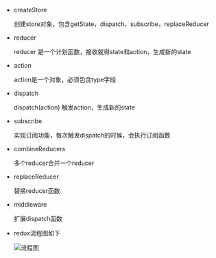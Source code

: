 + createStore
    
  创建store对象，包含getState，dispatch，subscribe，replaceReducer
    
+ reducer
  
  reducer 是一个计划函数，接收就得state和action，生成新的state
    
+ action
 
  action是一个对象，必须包含type字段
    
+ dispatch

    dispatch(action) 触发action，生成新的state
    
+ subscribe

  实现订阅功能，每次触发dispatch的时候，会执行订阅函数
  
+ combineReducers

  多个reducer合并一个reducer
  
+ replaceReducer

  替换reducer函数
  
+ middleware
  
  扩展dispatch函数  
     
     
+ redux流程图如下
      
        
  ![流程图](https://user-images.githubusercontent.com/12526493/48312444-8ff2e100-e5e9-11e8-844a-48ffd9933265.png)
